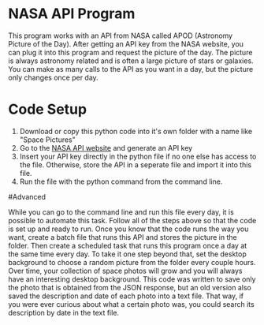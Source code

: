 # NASA API Program

This program works with an API from NASA called APOD (Astronomy Picture of the Day). After getting an API key from the NASA website, you can plug it into this program and request the picture of the day. The picture is always astronomy related and is often a large picture of stars or galaxies. You can make as many calls to the API as you want in a day, but the picture only changes once per day.

# Code Setup

1. Download or copy this python code into it's own folder with a name like "Space Pictures"
2. Go to the [NASA API website](https://api.nasa.gov) and generate an API key
3. Insert your API key directly in the python file if no one else has access to the file. Otherwise, store the API in a seperate file and import it into this file.
4. Run the file with the python command from the command line.

#Advanced

While you can go to the command line and run this file every day, it is possible to automate this task. Follow all of the steps above so that the code is set up and ready to run. Once you know that the code runs the way you want, create a batch file that runs this API and stores the picture in the folder. Then create a scheduled task that runs this program once a day at the same time every day.
To take it one step beyond that, set the desktop background to choose a random picture from the folder every couple hours. Over time, your collection of space photos will grow and you will always have an interesting desktop background. This code was written to save only the photo that is obtained from the JSON response, but an old version also saved the description and date of each photo into a text file. That way, if you were ever curious about what a certain photo was, you could search its description by date in the text file.
